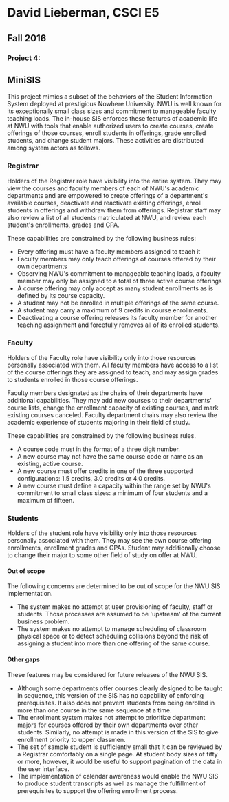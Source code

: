 # David Lieberman, CSCI E5

## Fall 2016

### Project 4:

## MiniSIS

This project mimics a subset of the behaviors of the Student Information System deployed at prestigious Nowhere University. NWU is well known for its exceptionally small class sizes and commitment to manageable faculty teaching loads. The in-house SIS enforces these features of academic life at NWU with tools that enable authorized users to create courses, create offerings of those courses, enroll students in offerings, grade enrolled students, and change student majors. These activities are distributed among system actors as follows.

### Registrar

Holders of the Registrar role have visibility into the entire
system. They may view the courses and faculty members of
each of NWU's academic departments and are empowered to create offerings of a department's available courses, deactivate and reactivate existing offerings, enroll students in offerings and withdraw them from offerings. Registrar staff may also review a list of all students matriculated at NWU, and review each student's enrollments, grades and GPA.

These capabilities are constrained by the following business rules:
- Every offering must have a faculty members assigned to teach it
- Faculty members may only teach offerings of courses offered by their own departments
- Observing NWU's commitment to manageable teaching loads, a faculty member may only be assigned to a total of three active course offerings
- A course offering may only accept as many student enrollments as is defined by its course capacity.
- A student may not be enrolled in multiple offerings of the same course.
- A student may carry a maximum of 9 credits in course enrollments.
- Deactivating a course offering releases its faculty member for another teaching assignment and forcefully removes all of its enrolled students.

### Faculty

Holders of the Faculty role have visibility only into those resources personally associated with them. All faculty members have access to a list of the course offerings they are assigned to teach, and may assign grades to students enrolled in those course offerings.

Faculty members designated as the chairs of their departments have additional capabilities. They may add new courses to their departments' course lists, change the enrollment capacity of existing courses, and mark existing courses canceled. Faculty department chairs may also review the academic experience of students majoring in their field of study.

These capabilities are constrained by the following business rules.
- A course code must in the format of a three digit number.
- A new course  may not have the same course code or name as an existing, active course.
- A new course must offer credits in one of the three supported configurations: 1.5 credits, 3.0 credits or 4.0 credits.
- A new course must define a capacity within the range set by NWU's commitment to small class sizes: a minimum of four students and a maximum of fifteen.

### Students

Holders of the student role have visibility only into those resources personally associated with them. They may see the own course offering enrollments, enrollment grades and GPAs. Student may additionally choose to change their major to some other field of study on offer at NWU.

#### Out of scope

The following concerns are determined to be out of scope for the NWU SIS implementation.

- The system makes no attempt at user provisioning of faculty, staff or students. Those processes are assumed to be 'upstream' of the current business problem.
- The system makes no attempt to manage scheduling of classroom physical space or to detect scheduling collisions beyond the risk of assigning a student into more than one offering of the same course.

#### Other gaps

These features may be considered for future releases of the NWU SIS.

- Although some departments offer courses clearly designed to be taught in sequence, this version of the SIS has no capability of enforcing prerequisites. It also does not prevent students from being enrolled in more than one course in the same sequence at a time.
- The enrollment system makes not attempt to prioritize department majors for courses offered by their own departments over other students. Similarly, no attempt is made in this version of the SIS to give enrollment priority to upper classmen.
- The set of sample student is sufficiently small that it can be reviewed by a Registrar comfortably on a single page. At student body sizes of fifty or more, however, it would be useful to support pagination of the data in the user interface.
- The implementation of calendar awareness would enable the NWU SIS to produce student transcripts as well as manage the fulfillment of prerequisites to support the offering enrollment process.
